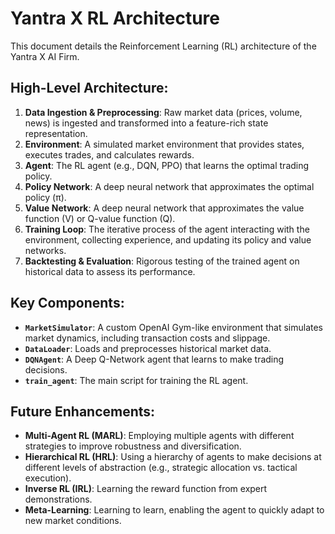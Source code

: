 
# Yantra X RL Architecture

This document details the Reinforcement Learning (RL) architecture of the Yantra X AI Firm.

## High-Level Architecture:

1.  **Data Ingestion & Preprocessing**: Raw market data (prices, volume, news) is ingested and transformed into a feature-rich state representation.
2.  **Environment**: A simulated market environment that provides states, executes trades, and calculates rewards.
3.  **Agent**: The RL agent (e.g., DQN, PPO) that learns the optimal trading policy.
4.  **Policy Network**: A deep neural network that approximates the optimal policy (π).
5.  **Value Network**: A deep neural network that approximates the value function (V) or Q-value function (Q).
6.  **Training Loop**: The iterative process of the agent interacting with the environment, collecting experience, and updating its policy and value networks.
7.  **Backtesting & Evaluation**: Rigorous testing of the trained agent on historical data to assess its performance.

## Key Components:

*   **`MarketSimulator`**: A custom OpenAI Gym-like environment that simulates market dynamics, including transaction costs and slippage.
*   **`DataLoader`**: Loads and preprocesses historical market data.
*   **`DQNAgent`**: A Deep Q-Network agent that learns to make trading decisions.
*   **`train_agent`**: The main script for training the RL agent.

## Future Enhancements:

*   **Multi-Agent RL (MARL)**: Employing multiple agents with different strategies to improve robustness and diversification.
*   **Hierarchical RL (HRL)**: Using a hierarchy of agents to make decisions at different levels of abstraction (e.g., strategic allocation vs. tactical execution).
*   **Inverse RL (IRL)**: Learning the reward function from expert demonstrations.
*   **Meta-Learning**: Learning to learn, enabling the agent to quickly adapt to new market conditions.

